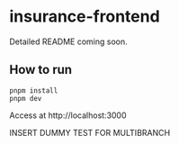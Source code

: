 # insurance-frontend

Detailed README coming soon.

## How to run

```shell
pnpm install
pnpm dev
```
Access at http://localhost:3000


INSERT DUMMY TEST FOR MULTIBRANCH
